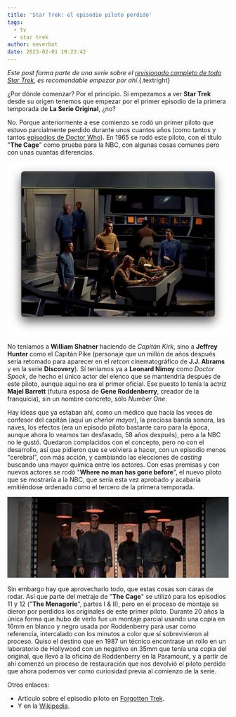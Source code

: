```yaml
---
title: 'Star Trek: el episodio piloto perdido'
tags:
  - tv
  - star trek
author: neverbot
date: 2023-02-01 19:23:42
---
```


*Este post forma parte de una serie sobre el [revisionado completo de todo Star Trek](./viendo-star-trek-¿como-cuando-y-por-que/), 
es recomendable empezar por ahí*.{.textright}

¿Por dónde comenzar? Por el principio. Si empezamos a ver **Star Trek** desde su origen tenemos que empezar por el primer episodio de la primera temporada de **La Serie Original**, ¿no? 

No. Porque anteriormente a ese comienzo se rodó un primer piloto que estuvo parcialmente perdido durante unos cuantos años (como tantos y tantos [episodios de Doctor Who](https://en.wikipedia.org/wiki/Doctor_Who_missing_episodes)). En 1965 se rodó este piloto, con el título "**The Cage**" como prueba para la NBC, con algunas cosas comunes pero con unas cuantas diferencias.

![image-20230201182943365](./star-trek-el-episodio-piloto-perdido/image-20230201182943365.jpg)

No teníamos a **William Shatner** haciendo de *Capitán Kirk*, sino a **Jeffrey Hunter** como el Capitán Pike (personaje que un millón de años después sería retomado para aparecer en el *retcon* cinematográfico de **J.J. Abrams** y en la serie **Discovery**). Sí teníamos ya a **Leonard Nimoy** como *Doctor Spock*, de hecho el único actor del elenco que se mantendría después de este piloto, aunque aquí no era el primer oficial. Ese puesto lo tenía la actriz **Majel Barrett** (futura esposa de **Gene Roddenberry**, creador de la franquicia), sin un nombre concreto, sólo *Number One*.

Hay ideas que ya estaban ahí, como un médico que hacía las veces de confesor del capitán (aquí un *cheñor mayor*), la preciosa banda sonora, las naves, los efectos (era un episodo piloto bastante caro para la época, aunque ahora lo veamos tan desfasado, 58 años después), pero a la NBC no le gustó. Quedaron complacidos con el concepto, pero no con el desarrollo, así que pidieron que se volviera a hacer, con un episodio menos "cerebral", con más acción, y cambiando las elecciones de *casting* buscando una mayor química entre los actores. Con esas premisas y con nuevos actores se rodó "**Where no man has gone before**", el nuevo piloto que se mostraría a la NBC, que sería esta vez aprobado y acabaría emitiéndose ordenado como el tercero de la primera temporada.

![image-20230201192012210](./star-trek-el-episodio-piloto-perdido/image-20230201192012210.jpg)

Sin embargo hay que aprovecharlo todo, que estas cosas son caras de rodar. Así que parte del metraje de "**The Cage**" se utilizó para los episodios 11 y 12 ("**The Menagerie**", partes I & II), pero en el proceso de montaje se dieron por perdidos los originales de este primer piloto. Durante 20 años la única forma que hubo de verlo fue un montaje parcial usando una copia en 16mm en blanco y negro usada por Roddenberry para usar como referencia, intercalado con los minutos a color que sí sobrevivieron al proceso. Quiso el destino que en 1987 un técnico encontrase un rollo en un laboratorio de Hollywood con un negativo en 35mm que tenía una copia del original, que llevó a la oficina de Roddenberry en la Paramount, y a partir de ahí comenzó un proceso de restauración que nos devolvió el piloto perdido que ahora podemos ver como curiosidad previa al comienzo de la serie.

Otros enlaces:

- Artículo sobre el episodio piloto en [Forgotten Trek](https://forgottentrek.com/the-original-series/the-cage-the-star-trek-pilot-that-wasnt-quite/).
- Y en la [Wikipedia](https://en.wikipedia.org/wiki/The_Cage_(Star_Trek:_The_Original_Series)).
